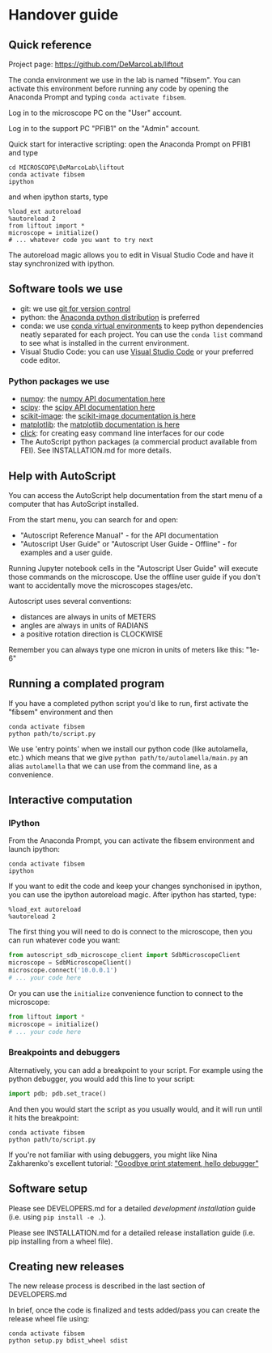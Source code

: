 # Handover guide

## Quick reference
Project page: https://github.com/DeMarcoLab/liftout

The conda environment we use in the lab is named "fibsem". You can activate this environment before running any code by opening the Anaconda Prompt and typing `conda activate fibsem`.

Log in to the microscope PC on the "User" account.

Log in to the support PC "PFIB1" on the "Admin" account.

Quick start for interactive scripting: open the Anaconda Prompt on PFIB1 and type
```
cd MICROSCOPE\DeMarcoLab\liftout
conda activate fibsem
ipython
```
and when ipython starts, type
```
%load_ext autoreload
%autoreload 2
from liftout import *
microscope = initialize()
# ... whatever code you want to try next
```

The autoreload magic allows you to edit in Visual Studio Code and have it stay synchronized with ipython.

## Software tools we use
* git: we use [git for version control](https://www.atlassian.com/git)
* python: the [Anaconda python distribution](https://www.anaconda.com/products/individual) is preferred
* conda: we use [conda virtual environments](https://docs.conda.io/projects/conda/en/latest/user-guide/tasks/manage-environments.html) to keep python dependencies neatly separated for each project. You can use the `conda list` command to see what is installed in the current environment.
* Visual Studio Code: you can use [Visual Studio Code](https://code.visualstudio.com/) or your preferred code editor.

### Python packages we use
* [numpy](https://numpy.org/): the [numpy API documentation here](https://numpy.org/doc/stable/reference/index.html)
* [scipy](https://www.scipy.org/): the [scipy API documentation here](https://www.scipy.org/docs.html)
* [scikit-image](https://scikit-image.org/): the [scikit-image documentation is here](https://scikit-image.org/docs/stable/)
* [matplotlib](https://matplotlib.org/): the [matplotlib documentation is here](https://matplotlib.org/3.3.3/contents.html)
* [click](https://click.palletsprojects.com/en/7.x/): for creating easy command line interfaces for our code
* The AutoScript python packages (a commercial product available from FEI). See INSTALLATION.md for more details.

## Help with AutoScript
You can access the AutoScript help documentation from the start menu of a computer that has AutoScript installed.

From the start menu, you can search for and open:
* "Autoscript Reference Manual" - for the API documentation
* "Autoscript User Guide" or "Autoscript User Guide - Offline" - for examples and a user guide.

Running Jupyter notebook cells in the "Autoscript User Guide" will execute those commands on the microscope.
Use the offline user guide if you don't want to accidentally move the microscopes stages/etc.

Autoscript uses several conventions:
* distances are always in units of METERS
* angles are always in units of RADIANS
* a positive rotation direction is CLOCKWISE

Remember you can always type one micron in units of meters like this: "1e-6"

## Running a complated program
If you have a completed python script you'd like to run, first activate the "fibsem" environment and then

```
conda activate fibsem
python path/to/script.py
```

We use 'entry points' when we install our python code (like autolamella, etc.)
which means that we give `python path/to/autolamella/main.py` an alias
`autolamella` that we can use from the command line, as a convenience.

## Interactive computation
### IPython
From the Anaconda Prompt, you can activate the fibsem environment and launch ipython:
```
conda activate fibsem
ipython
```

If you want to edit the code and keep your changes synchonised in ipython,
you can use the ipython autoreload magic. After ipython has started, type:
```
%load_ext autoreload
%autoreload 2
```

The first thing you will need to do is connect to the microscope,
then you can run whatever code you want:

```python
from autoscript_sdb_microscope_client import SdbMicroscopeClient
microscope = SdbMicroscopeClient()
microscope.connect('10.0.0.1')
# ... your code here
```

Or you can use the `initialize` convenience function to connect to the microscope:

```python
from liftout import *
microscope = initialize()
# ... your code here
```

### Breakpoints and debuggers

Alternatively, you can add a breakpoint to your script.
For example using the python debugger, you would add this line to your script:

```python
import pdb; pdb.set_trace()
```

And then you would start the script as you usually would, and it will run until it hits the breakpoint:

```
conda activate fibsem
python path/to/script.py
```

If you're not familiar with using debuggers, you might like Nina Zakharenko's excellent tutorial: ["Goodbye print statement, hello debugger"](https://www.nnja.io/post/2020/pycon2020-goodbye-print-hello-debugger/)

## Software setup
Please see DEVELOPERS.md for a detailed *development installation* guide (i.e. using `pip install -e .`).

Please see INSTALLATION.md for a detailed release installation guide (i.e. pip installing from a wheel file).

## Creating new releases
The new release process is described in the last section of DEVELOPERS.md

In brief, once the code is finalized and tests added/pass you can create the release wheel file using:

```
conda activate fibsem
python setup.py bdist_wheel sdist
```
